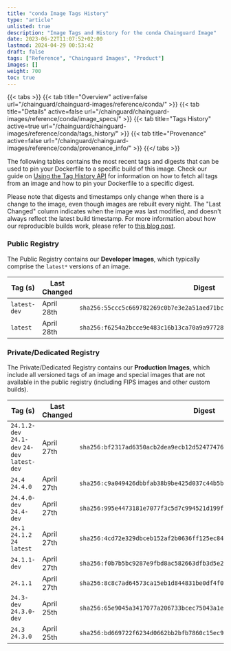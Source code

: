 ```yaml
---
title: "conda Image Tags History"
type: "article"
unlisted: true
description: "Image Tags and History for the conda Chainguard Image"
date: 2023-06-22T11:07:52+02:00
lastmod: 2024-04-29 00:53:42
draft: false
tags: ["Reference", "Chainguard Images", "Product"]
images: []
weight: 700
toc: true
---
```


{{< tabs >}}
{{< tab title="Overview" active=false url="/chainguard/chainguard-images/reference/conda/" >}}
{{< tab title="Details" active=false url="/chainguard/chainguard-images/reference/conda/image_specs/" >}}
{{< tab title="Tags History" active=true url="/chainguard/chainguard-images/reference/conda/tags_history/" >}}
{{< tab title="Provenance" active=false url="/chainguard/chainguard-images/reference/conda/provenance_info/" >}}
{{</ tabs >}}

The following tables contains the most recent tags and digests that can be used to pin your Dockerfile to a specific build of this image. Check our guide on [Using the Tag History API](/chainguard/chainguard-images/using-the-tag-history-api/) for information on how to fetch all tags from an image and how to pin your Dockerfile to a specific digest.

Please note that digests and timestamps only change when there is a change to the image, even though images are rebuilt every night. The "Last Changed" column indicates when the image was last modified, and doesn't always reflect the latest build timestamp. For more information about how our reproducible builds work, please refer to [this blog post](https://www.chainguard.dev/unchained/reproducing-chainguards-reproducible-image-builds).

### Public Registry
The Public Registry contains our **Developer Images**, which typically comprise the `latest*` versions of an image.

| Tag (s)       | Last Changed | Digest                                                                    |
|---------------|--------------|---------------------------------------------------------------------------|
|  `latest-dev` | April 28th   | `sha256:55ccc5c669782269c0b7e3e2a51aed71bca534d8283e621d2612812976527473` |
|  `latest`     | April 28th   | `sha256:f6254a2bcce9e483c16b13ca70a9a97728d0500a96682d7115d2a680ce6a9309` |


### Private/Dedicated Registry
The Private/Dedicated Registry contains our **Production Images**, which include all versioned tags of an image and special images that are not available in the public registry (including FIPS images and other custom builds).

| Tag (s)                                        | Last Changed | Digest                                                                    |
|------------------------------------------------|--------------|---------------------------------------------------------------------------|
|  `24.1.2-dev` `24.1-dev` `24-dev` `latest-dev` | April 27th   | `sha256:bf2317ad6350acb2dea9ecb12d524774764f83c64dd25a383f6ab33ffa3f36ed` |
|  `24.4` `24.4.0`                               | April 27th   | `sha256:c9a049426dbbfab38b9be425d037c44b5b50e6791419819251e7652cf3fc8d23` |
|  `24.4.0-dev` `24.4-dev`                       | April 27th   | `sha256:995e4473181e7077f3c5d7c994521d199f03593f2b11930f25e1624d5fc17167` |
|  `24.1` `24.1.2` `24` `latest`                 | April 27th   | `sha256:4cd72e329dbceb152af2b0636ff125ec84652e160c8b67c4adc0ec802ab9cd68` |
|  `24.1.1-dev`                                  | April 27th   | `sha256:f0b7b5bc9287e9fbd8ac582663dfb3d5e2eea2d71a1d120e201bae1e3e4b03fa` |
|  `24.1.1`                                      | April 27th   | `sha256:8c8c7ad64573ca15eb1d844831be0df4f0f1a03747c995f5fe34b3e0d3bbc805` |
|  `24.3-dev` `24.3.0-dev`                       | April 25th   | `sha256:65e9045a3417077a206733bcec75043a1e93822c967c7b576f8a90cd5998c827` |
|  `24.3` `24.3.0`                               | April 25th   | `sha256:bd669722f6234d0662bb2bfb7860c15ec9fd729f1cbdc474765848a2e591ddfb` |

